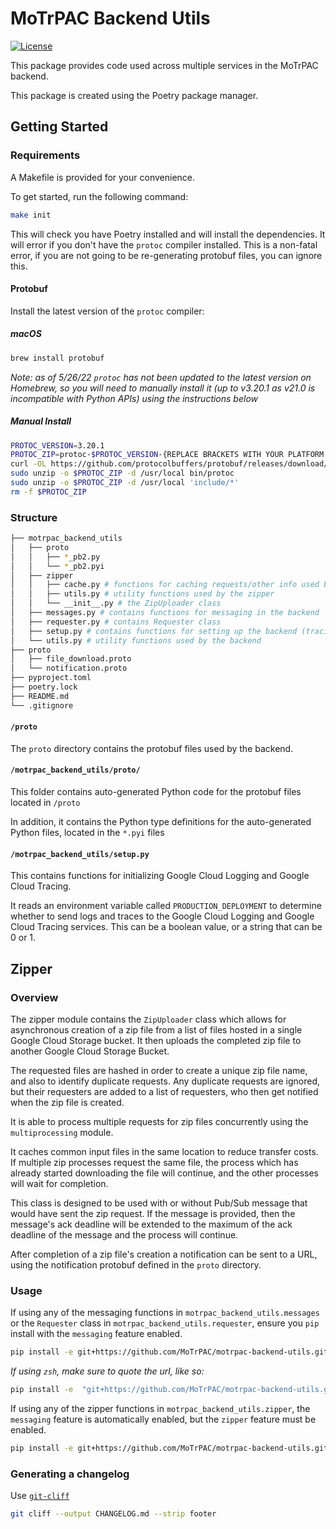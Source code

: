 # MoTrPAC Backend Utils

[![License](https://img.shields.io/badge/License-Apache_2.0-blue.svg)](https://opensource.org/licenses/Apache-2.0)

This package provides code used across multiple services in the MoTrPAC backend.

This package is created using the Poetry package manager.

## Getting Started

### Requirements

A Makefile is provided for your convenience.

To get started, run the following command:

```bash
make init
```

This will check you have Poetry installed and will install the dependencies. It will error if you don't have
the `protoc` compiler installed. This is a non-fatal error, if you are not going to be re-generating protobuf files, you
can ignore this.

#### Protobuf

Install the latest version of the `protoc` compiler:

##### macOS

```bash
brew install protobuf
```

*Note: as of 5/26/22 `protoc` has not been updated to the latest version on Homebrew, so you will need to manually
install it (up to v3.20.1 as v21.0 is incompatible with Python APIs) using the instructions below*

##### Manual Install

```bash
PROTOC_VERSION=3.20.1
PROTOC_ZIP=protoc-$PROTOC_VERSION-{REPLACE BRACKETS WITH YOUR PLATFORM (i.e. win64, osx, or linux}-$(uname -m).zip
curl -OL https://github.com/protocolbuffers/protobuf/releases/download/v$PROTOC_VERSION/$PROTOC_ZIP
sudo unzip -o $PROTOC_ZIP -d /usr/local bin/protoc
sudo unzip -o $PROTOC_ZIP -d /usr/local 'include/*'
rm -f $PROTOC_ZIP
```

### Structure

```bash
├── motrpac_backend_utils
│   ├── proto
│   │   ├── *_pb2.py
│   │   └── *_pb2.pyi
│   ├── zipper
│   │   ├── cache.py # functions for caching requests/other info used by the zipper
│   │   ├── utils.py # utility functions used by the zipper
│   │   └── __init__.py # the ZipUploader class
│   ├── messages.py # contains functions for messaging in the backend
│   ├── requester.py # contains Requester class
│   ├── setup.py # contains functions for setting up the backend (tracing and logging)
│   └── utils.py # utility functions used by the backend
├── proto
│   ├── file_download.proto
│   └── notification.proto
├── pyproject.toml
├── poetry.lock
├── README.md
└── .gitignore
```

#### `/proto`

The `proto` directory contains the protobuf files used by the backend.

#### `/motrpac_backend_utils/proto/`

This folder contains auto-generated Python code for the protobuf files located in `/proto`

In addition, it contains the Python type definitions for the auto-generated Python files, located in the `*.pyi` files

#### `/motrpac_backend_utils/setup.py`

This contains functions for initializing Google Cloud Logging and Google Cloud Tracing.

It reads an environment variable called `PRODUCTION_DEPLOYMENT` to determine whether to send logs and traces to the
Google Cloud Logging and Google Cloud Tracing services. This can be a boolean value, or a string that can be 0 or 1.

## Zipper

### Overview

The zipper module contains the `ZipUploader` class which allows for asynchronous creation of a zip file from a list of
files hosted in a single Google Cloud Storage bucket. It then uploads the completed zip file to another Google Cloud
Storage Bucket.

The requested files are hashed in order to create a unique zip file name, and also to identify duplicate requests. Any
duplicate requests are ignored, but their requesters are added to a list of requesters, who then get notified when the
zip file is created.

It is able to process multiple requests for zip files concurrently using the `multiprocessing` module.

It caches common input files in the same location to reduce transfer costs. If multiple zip processes request the same
file, the process which has already started downloading the file will continue, and the other processes will wait for
completion.

This class is designed to be used with or without Pub/Sub message that would have sent the zip request. If the message
is provided, then the message's ack deadline will be extended to the maximum of the ack deadline of the message and the
process will continue.

After completion of a zip file's creation a notification can be sent to a URL, using the notification protobuf defined
in the `proto` directory.

### Usage

If using any of the messaging functions in `motrpac_backend_utils.messages` or the `Requester` class
in `motrpac_backend_utils.requester`, ensure you `pip` install with the `messaging` feature enabled.

```bash
pip install -e git+https://github.com/MoTrPAC/motrpac-backend-utils.git#egg=motrpac_backend_utils[messaging]
```

*If using `zsh`, make sure to quote the url, like so:*

```bash
pip install -e  "git+https://github.com/MoTrPAC/motrpac-backend-utils.git#egg=motrpac_backend_utils[messaging]"
```

If using any of the zipper functions in `motrpac_backend_utils.zipper`, the `messaging` feature is automatically
enabled, but the `zipper` feature must be enabled.

```bash
pip install -e git+https://github.com/MoTrPAC/motrpac-backend-utils.git#egg=motrpac_backend_utils[zipper]
```


### Generating a changelog

Use [`git-cliff`](https://github.com/orhun/git-cliff)

```bash
git cliff --output CHANGELOG.md --strip footer
```
